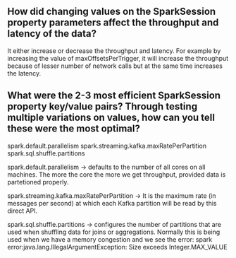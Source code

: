 ## How did changing values on the SparkSession property parameters affect the throughput and latency of the data?

It either increase or decrease the throughput and latency. For example by increasing the value of maxOffsetsPerTrigger, it will increase the throughput because of lesser number of network calls but at the same time increases the latency.




## What were the 2-3 most efficient SparkSession property key/value pairs? Through testing multiple variations on values, how can you tell these were the most optimal?

spark.default.parallelism
spark.streaming.kafka.maxRatePerPartition
spark.sql.shuffle.partitions

spark.default.parallelism -> defaults to the number of all cores on all machines. The more the core the more we get throughput, provided data is partetioned properly.

spark.streaming.kafka.maxRatePerPartition -> It is the maximum rate (in messages per second) at which each Kafka partition will be read by this direct API.

spark.sql.shuffle.partitions -> configures the number of partitions that are used when shuffling data for joins or aggregations. Normally this  is being used when we have a memory congestion and we see the error: spark error:java.lang.IllegalArgumentException: Size exceeds Integer.MAX_VALUE
